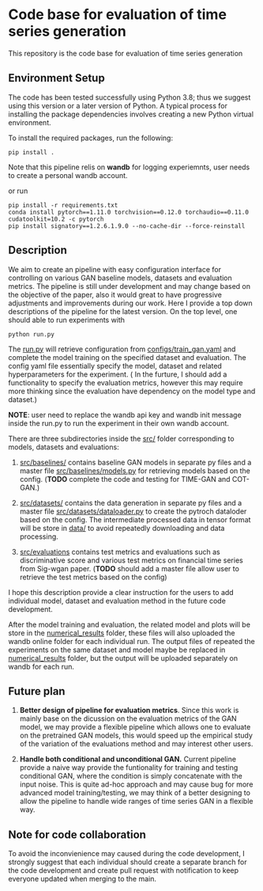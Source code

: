 Code base for evaluation of time series generation 
========================================

This repository is the code base for evaluation of time series generation 

## Environment Setup
The code has been tested successfully using Python 3.8; thus we suggest using this version or a later version of Python. A typical process for installing the package dependencies involves creating a new Python virtual environment.

To install the required packages, run the following:
```console
pip install .
```
Note that this pipeline relis on **wandb** for logging experiemnts, user needs to create a personal wandb account. 

or run 
```console
pip install -r requirements.txt
conda install pytorch==1.11.0 torchvision==0.12.0 torchaudio==0.11.0 cudatoolkit=10.2 -c pytorch
pip install signatory==1.2.6.1.9.0 --no-cache-dir --force-reinstall
```

## Description 

 We aim to create an pipeline with easy configuration interface for controlling on various GAN baseline models, datasets and evaluation metrics. The pipeline is still under development and may change based on the objective of the paper, also it would great to have progressive adjustments and improvements during our work.
Here I provide a top down descriptions of the pipeline for the latest version. On the top level, one should able to run experiments with
 
 ```console
 python run.py
 ```
 The [run.py](run.py) will retrieve configuration from [configs/train_gan.yaml](configs/train_gan.yaml) and complete the model training on the specified dataset and evaluation. The config yaml file essentially specify the model, dataset and related hyperparameters for the experiment. ( In the furture, I should add a functionality to specify the evaluation metrics, however this may require more thinking since the evaluation have dependency on the model type and dataset.)

**NOTE**: user need to replace the wandb api key and wandb init message inside the run.py to run the experiment in their own wandb account.

There are three subdirectories inside the [src/](src/) folder corresponding to models, datasets and evaluations:
1. [src/baselines/](src/baselines/) contains baseline GAN models in separate py files and a master file [src/baselines/models.py](src/baselines/models.py) for retrieving models based on the config. (**TODO** complete the code and testing for TIME-GAN and COT-GAN.)

2. [src/datasets/](src/datasets/) contains the data generation in separate py files and a master file [src/datasets/dataloader.py](src/datasets/dataloader.py) to create the pytroch dataloder based on the config. The intermediate processed data in tensor format will be store in [data/](data/) to avoid repeatedly downloading and data processing. 

3. [src/evaluations](src/evaluations/) contains test metrics and evaluations such as discriminative score and various test metrics on financial time series from Sig-wgan paper. (**TODO** should add a master file allow user to retrieve the test metrics based on the config)

I hope this description provide a clear instruction for the users to add individual model, dataset and evaluation method in the future code development.  

After the model training and evaluation, the related model and plots will be store in the [numerical_results](numerical_results) folder, these files will also uploaded the wandb online folder for each individual run. The output files of repeated the experiments on the same dataset and model maybe be replaced in [numerical_results](numerical_results) folder, but the output will be uploaded separately on wandb for each run. 

## Future plan

1. **Better design of pipeline for evaluation metrics**. Since this work is mainly base on the dicussion on the evaluation metrics of the GAN model, we may provide a flexible pipeline which allows one to evaluate on the pretrained GAN models, this would speed up the empirical study of the variation of the evaluations method and may interest other users.

2. **Handle both conditional and unconditional GAN.** Current pipeline provide a naive way provide the funtionality for training and testing conditional GAN, where the condition is simply concatenate with the input noise. This is quite ad-hoc approach and may cause bug for more advanced model training/testing, we may think of a better designing to allow the pipeline to handle wide ranges of time series GAN in a flexible way.        

## Note for code collaboration

To avoid the inconvienience may caused during the code development, I strongly suggest that each individual should create a separate branch for the code development and create pull request with notification to keep everyone updated when merging to the main.   